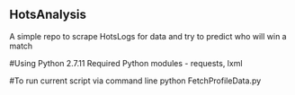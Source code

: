 ## HotsAnalysis
A simple repo to scrape HotsLogs for data and try to predict who will win a match

#Using Python 2.7.11
Required Python modules - requests, lxml

#To run current script via command line
python FetchProfileData.py